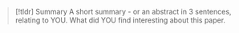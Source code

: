 

> [!tldr] Summary
> A short summary - or an abstract in 3 sentences, relating to YOU. What did YOU find interesting about this paper. 